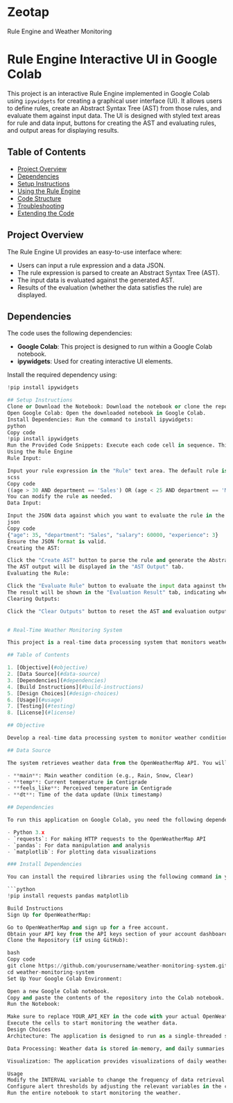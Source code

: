 # Zeotap
Rule Engine and Weather Monitoring

# Rule Engine Interactive UI in Google Colab

This project is an interactive Rule Engine implemented in Google Colab using `ipywidgets` for creating a graphical user interface (UI). It allows users to define rules, create an Abstract Syntax Tree (AST) from those rules, and evaluate them against input data. The UI is designed with styled text areas for rule and data input, buttons for creating the AST and evaluating rules, and output areas for displaying results.

## Table of Contents
- [Project Overview](#project-overview)
- [Dependencies](#dependencies)
- [Setup Instructions](#setup-instructions)
- [Using the Rule Engine](#using-the-rule-engine)
- [Code Structure](#code-structure)
- [Troubleshooting](#troubleshooting)
- [Extending the Code](#extending-the-code)

## Project Overview

The Rule Engine UI provides an easy-to-use interface where:
- Users can input a rule expression and a data JSON.
- The rule expression is parsed to create an Abstract Syntax Tree (AST).
- The input data is evaluated against the generated AST.
- Results of the evaluation (whether the data satisfies the rule) are displayed.

## Dependencies

The code uses the following dependencies:
- **Google Colab**: This project is designed to run within a Google Colab notebook.
- **ipywidgets**: Used for creating interactive UI elements.

Install the required dependency using:
```python
!pip install ipywidgets

## Setup Instructions
Clone or Download the Notebook: Download the notebook or clone the repository if available.
Open Google Colab: Open the downloaded notebook in Google Colab.
Install Dependencies: Run the command to install ipywidgets:
python
Copy code
!pip install ipywidgets
Run the Provided Code Snippets: Execute each code cell in sequence. This will initialize the UI components and set up the rule engine.
Using the Rule Engine
Rule Input:

Input your rule expression in the "Rule" text area. The default rule is:
scss
Copy code
((age > 30 AND department == 'Sales') OR (age < 25 AND department == 'Marketing')) AND (salary > 50000 OR experience > 5)
You can modify the rule as needed.
Data Input:

Input the JSON data against which you want to evaluate the rule in the "Data" text area. The default data is:
json
Copy code
{"age": 35, "department": "Sales", "salary": 60000, "experience": 3}
Ensure the JSON format is valid.
Creating the AST:

Click the "Create AST" button to parse the rule and generate the Abstract Syntax Tree.
The AST output will be displayed in the "AST Output" tab.
Evaluating the Rule:

Click the "Evaluate Rule" button to evaluate the input data against the generated AST.
The result will be shown in the "Evaluation Result" tab, indicating whether the data satisfies the rule ("Eligible" or "Not Eligible").
Clearing Outputs:

Click the "Clear Outputs" button to reset the AST and evaluation output areas.


# Real-Time Weather Monitoring System

This project is a real-time data processing system that monitors weather conditions using the OpenWeatherMap API. It provides summarized insights through daily rollups and aggregates, and it can send alerts based on user-configurable thresholds.

## Table of Contents

1. [Objective](#objective)
2. [Data Source](#data-source)
3. [Dependencies](#dependencies)
4. [Build Instructions](#build-instructions)
5. [Design Choices](#design-choices)
6. [Usage](#usage)
7. [Testing](#testing)
8. [License](#license)

## Objective

Develop a real-time data processing system to monitor weather conditions and provide summarized insights using rollups and aggregates. The system will utilize data from the OpenWeatherMap API.

## Data Source

The system retrieves weather data from the OpenWeatherMap API. You will need to sign up for a free API key to access the data. The API provides various weather parameters, and for this assignment, we focus on:

- **main**: Main weather condition (e.g., Rain, Snow, Clear)
- **temp**: Current temperature in Centigrade
- **feels_like**: Perceived temperature in Centigrade
- **dt**: Time of the data update (Unix timestamp)

## Dependencies

To run this application on Google Colab, you need the following dependencies:

- Python 3.x
- `requests`: For making HTTP requests to the OpenWeatherMap API
- `pandas`: For data manipulation and analysis
- `matplotlib`: For plotting data visualizations

### Install Dependencies

You can install the required libraries using the following command in your Google Colab notebook:

```python
!pip install requests pandas matplotlib

Build Instructions
Sign Up for OpenWeatherMap:

Go to OpenWeatherMap and sign up for a free account.
Obtain your API key from the API keys section of your account dashboard.
Clone the Repository (if using GitHub):

bash
Copy code
git clone https://github.com/yourusername/weather-monitoring-system.git
cd weather-monitoring-system
Set Up Your Google Colab Environment:

Open a new Google Colab notebook.
Copy and paste the contents of the repository into the Colab notebook.
Run the Notebook:

Make sure to replace YOUR_API_KEY in the code with your actual OpenWeatherMap API key.
Execute the cells to start monitoring the weather data.
Design Choices
Architecture: The application is designed to run as a single-threaded script in a Google Colab environment. It continuously fetches weather data at specified intervals and processes the information.

Data Processing: Weather data is stored in-memory, and daily summaries are calculated based on the received updates. Alerts are triggered when specified thresholds are exceeded.

Visualization: The application provides visualizations of daily weather summaries using Matplotlib, allowing users to observe trends over time.

Usage
Modify the INTERVAL variable to change the frequency of data retrieval (in seconds).
Configure alert thresholds by adjusting the relevant variables in the code.
Run the entire notebook to start monitoring the weather.
